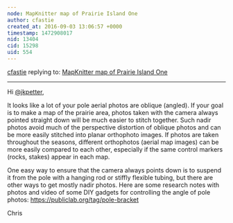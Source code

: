 ```yaml
---
node: MapKnitter map of Prairie Island One
author: cfastie
created_at: 2016-09-03 13:06:57 +0000
timestamp: 1472908017
nid: 13404
cid: 15298
uid: 554
---
```




[cfastie](../profile/cfastie) replying to: [MapKnitter map of Prairie Island One](../notes/jkpetter/08-29-2016/mapknitter-map-of-prairie-island-one)

----
Hi [@jkpetter](/profile/jkpetter),  

It looks like a lot of your pole aerial photos are oblique (angled). If your goal is to make a map of the prairie area, photos taken with the camera always pointed straight down will be much easier to stitch together. Such nadir photos avoid much of the perspective distortion of oblique photos and can be more easily stitched into planar orthophoto images. If photos are taken throughout the seasons, different orthophotos (aerial map images) can be more easily compared to each other, especially if the same control markers (rocks, stakes) appear in each map. 

One easy way to ensure that the camera always points down is to suspend it from the pole with a hanging rod or stiffly flexible tubing, but there are other ways to get mostly nadir photos. Here are some research notes with photos and video of some DIY gadgets for controlling the angle of pole photos:
https://publiclab.org/tag/pole-bracket

Chris

